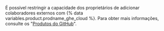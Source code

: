É possível restringir a capacidade dos proprietários de adicionar colaboradores externos com {% data variables.product.prodname_ghe_cloud %}. Para obter mais informações, consulte os "[Produtos do GitHub](/articles/githubs-products)".
